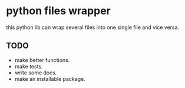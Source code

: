# python files wrapper

this python lib can wrap several files into one single file and vice versa.

## TODO

- make better functions.
- make tests.
- write some docs.
- make an installable package.
